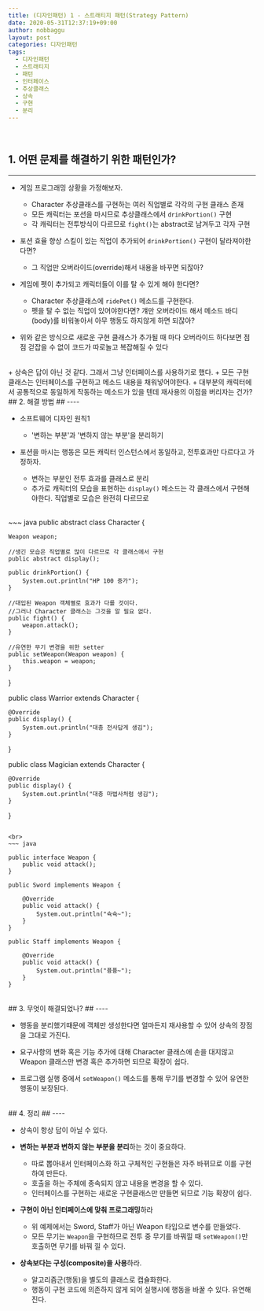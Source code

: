 ```yaml
---
title: (디자인패턴) 1 - 스트래티지 패턴(Strategy Pattern)
date: 2020-05-31T12:37:19+09:00
author: nobbaggu
layout: post
categories: 디자인패턴
tags:
  - 디자인패턴
  - 스트래티지
  - 패턴
  - 인터페이스
  - 추상클래스
  - 상속
  - 구현
  - 분리
---
```


<br>

## 1. 어떤 문제를 해결하기 위한 패턴인가? ##
----

+ 게임 프로그래밍 상황을 가정해보자.
	+ Character 추상클래스를 구현하는 여러 직업별로 각각의 구현 클래스 존재
	+ 모든 캐릭터는 포션을 마시므로 추상클래스에서 `drinkPortion()` 구현 
	+ 각 캐릭터는 전투방식이 다르므로 `fight()`는 abstract로 남겨두고 각자 구현
	
+ 포션 효율 향상 스킬이 있는 직업이 추가되어 `drinkPortion()` 구현이 달라져야한다면?
	+ 그 직업만 오버라이드(override)해서 내용을 바꾸면 되잖아?
	
+ 게임에 펫이 추가되고 캐릭터들이 이를 탈 수 있게 해야 한다면?
	+ Character 추상클래스에 `ridePet()` 메소드를 구현한다.
	+ 펫을 탈 수 없는 직업이 있어야한다면? 걔만 오버라이드 해서 메소드 바디(body)를 비워놓아서 아무 행동도 하지않게 하면 되잖아?
	
+ 위와 같은 방식으로 새로운 구현 클래스가 추가될 때 마다 오버라이드 하다보면 점점 걷잡을 수 없이 코드가 따로놀고 복잡해질 수 있다

<br>
+ 상속은 답이 아닌 것 같다. 그래서 그냥 인터페이스를 사용하기로 했다.
	+ 모든 구현 클래스는 인터페이스를 구현하고 메소드 내용을 채워넣어야한다.
	+ 대부분의 캐릭터에서 공통적으로 동일하게 작동하는 메소드가 있을 텐데 재사용의 이점을 버리자는 건가?
	
<br>
## 2. 해결 방법 ##
----

+ 소프트웨어 디자인 원칙1
	+ '변하는 부분'과 '변하지 않는 부분'을 분리하기

+ 포션을 마시는 행동은 모든 캐릭터 인스턴스에서 동일하고, 전투효과만 다르다고 가정하자.
	+ 변하는 부분인 전투 효과를 클래스로 분리
	+ 추가로 캐릭터의 모습을 표현하는 `display()` 메소드는 각 클래스에서 구현해야한다. 직업별로 모습은 완전히 다르므로
	
<br>
~~~ java
public abstract class Character {
	
	Weapon weapon;
	
	//생긴 모습은 직업별로 많이 다르므로 각 클래스에서 구현
	public abstract display();
	
	public drinkPortion() {
		System.out.println("HP 100 증가");
	}
	
	//대입된 Weapon 객체별로 효과가 다를 것이다.
	//그러나 Character 클래스는 그것을 알 필요 없다.
	public fight() {
		weapon.attack();
	}
	
	//유연한 무기 변경을 위한 setter
	public setWeapon(Weapon weapon) {
		this.weapon = weapon;
	}
}

public class Warrior extends Character {
	
	@Override
	public display() {
		System.out.println("대충 전사답게 생김");
	}
}

public class Magician extends Character {
	
	@Override
	public display() {
		System.out.println("대충 마법사처럼 생김");
	}
}
~~~

<br>
~~~ java

public interface Weapon {
	public void attack();
}

public Sword implements Weapon {
	
	@Override
	public void attack() {
		System.out.println("슉슉~");
	}
}

public Staff implements Weapon {
	
	@Override
	public void attack() {
		System.out.println("퓽퓽~");
	}
}
~~~

<br>
## 3. 무엇이 해결되었나? ##
----

+ 행동을 분리했기때문에 객체만 생성한다면 얼마든지 재사용할 수 있어 상속의 장점을 그대로 가진다.

+ 요구사항의 변화 혹은 기능 추가에 대해 Character 클래스에 손을 대지않고 Weapon 클래스만 변경 혹은 추가하면 되므로 확장이 쉽다.

+ 프로그램 실행 중에서 `setWeapon()` 메소드를 통해 무기를 변경할 수 있어 유연한 행동이 보장된다.

<br>
## 4. 정리 ##
----

+ 상속이 항상 답이 아닐 수 있다.

+ **변하는 부분과 변하지 않는 부분을 분리**하는 것이 중요하다.
	+ 따로 뽑아내서 인터페이스화 하고 구체적인 구현들은 자주 바뀌므로 이를 구현하여 만든다.
	+ 호출을 하는 주체에 종속되지 않고 내용을 변경을 할 수 있다.
	+ 인터페이스를 구현하는 새로운 구현클래스만 만들면 되므로 기능 확장이 쉽다.
	
+ **구현이 아닌 인터페이스에 맞춰 프로그래밍**하라
	+ 위 예제에서는 Sword, Staff가 아닌 Weapon 타입으로 변수를 만들었다.
	+ 모든 무기는 `Weapon`을 구현하므로 전투 중 무기를 바꿔낄 때 `setWeapon()`만 호출하면 무기를 바꿔 낄 수 있다.
	
+ **상속보다는 구성(composite)을 사용**하라.
	+ 알고리즘군(행동)을 별도의 클래스로 캡슐화한다.
	+ 행동이 구현 코드에 의존하지 않게 되어 실행시에 행동을 바꿀 수 있다. 유연해진다.
